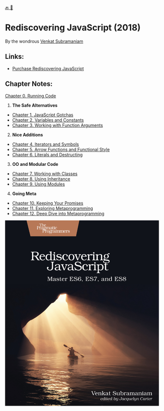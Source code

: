 [🔙 🏡](../README.md)

# Rediscovering JavaScript (2018)

By the wondrous [Venkat Subramaniam](https://pragprog.com/book/ves6/rediscovering-javascript)

## Links:

- [Purchase Rediscovering JavaScript](https://pragprog.com/book/ves6/rediscovering-javascript)

## Chapter Notes:

[Chapter 0. Running Code](ch00-running-code.md)
01. **The Safe Alternatives**
  - [Chapter 1. JavaScript Gotchas](ch01-javascript-gotchas.md)
  - [Chapter 2. Variables and Constants](ch02-variables-and-constants.md)
  - [Chapter 3. Working with Function Arguments](ch03-working-with-function-arguments.md)
02. **Nice Additions**
  - [Chapter 4. Iterators and Symbols](ch04-iterators-and-symbols.md)
  - [Chapter 5. Arrow Functions and Functional Style](ch05-arrow-functions-and-functional-style.md)
  - [Chapter 6. Literals and Destructing](ch06-literals-and-destructing.md)
03. **OO and Modular Code**
  - [Chapter 7. Working with Classes](ch07-working-with-classes.md)
  - [Chapter 8. Using Inheritance](ch08-using-inheritance.md)
  - [Chapter 9. Using Modules](ch09-using-modules.md)
04. **Going Meta**
  - [Chapter 10. Keeping Your Promises](ch10-keeping-your-promises.md)
  - [Chapter 11. Exploring Metaprogramming](ch11-exploring-metaprogramming.md)
  - [Chapter 12. Deep Dive into Metaprogramming](ch12-deep-dive-into-metaprogramming.md)

![book cover](cover.jpg)

